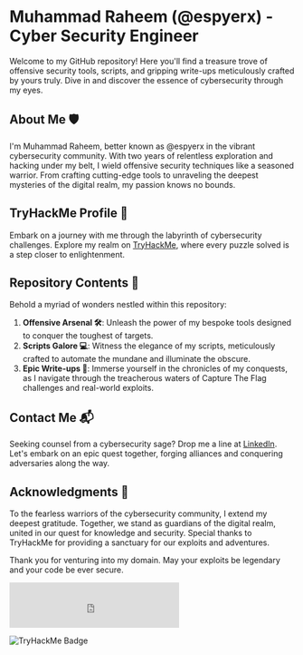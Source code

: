 # Muhammad Raheem (@espyerx) - Cyber Security Engineer

Welcome to my GitHub repository! Here you'll find a treasure trove of offensive security tools, scripts, and gripping write-ups meticulously crafted by yours truly. Dive in and discover the essence of cybersecurity through my eyes.

## About Me 🛡️
I'm Muhammad Raheem, better known as @espyerx in the vibrant cybersecurity community. With two years of relentless exploration and hacking under my belt, I wield offensive security techniques like a seasoned warrior. From crafting cutting-edge tools to unraveling the deepest mysteries of the digital realm, my passion knows no bounds.

## TryHackMe Profile 🚀
Embark on a journey with me through the labyrinth of cybersecurity challenges. Explore my realm on [TryHackMe](https://tryhackme.com/p/espyerx), where every puzzle solved is a step closer to enlightenment.

## Repository Contents 📂
Behold a myriad of wonders nestled within this repository:

1. **Offensive Arsenal 🛠️**: Unleash the power of my bespoke tools designed to conquer the toughest of targets.
2. **Scripts Galore 💻**: Witness the elegance of my scripts, meticulously crafted to automate the mundane and illuminate the obscure.
3. **Epic Write-ups 📝**: Immerse yourself in the chronicles of my conquests, as I navigate through the treacherous waters of Capture The Flag challenges and real-world exploits.

## Contact Me 📬
Seeking counsel from a cybersecurity sage? Drop me a line at [LinkedIn](https://www.linkedin.com/in/muhammad-raheem/). Let's embark on an epic quest together, forging alliances and conquering adversaries along the way.

## Acknowledgments 🙌
To the fearless warriors of the cybersecurity community, I extend my deepest gratitude. Together, we stand as guardians of the digital realm, united in our quest for knowledge and security. Special thanks to TryHackMe for providing a sanctuary for our exploits and adventures.

Thank you for venturing into my domain. May your exploits be legendary and your code be ever secure.

<iframe src="https://tryhackme.com/badge/1072865" title="TryHackMe Badge" width="300" height="80" frameborder="0"></iframe>


![TryHackMe Badge](https://tryhackme.com/badge/1072865)
